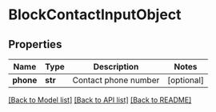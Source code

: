 # BlockContactInputObject

## Properties
Name | Type | Description | Notes
------------ | ------------- | ------------- | -------------
**phone** | **str** | Contact phone number | [optional] 

[[Back to Model list]](../README.md#documentation-for-models) [[Back to API list]](../README.md#documentation-for-api-endpoints) [[Back to README]](../README.md)


